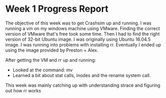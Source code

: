 # Week 1 Progress Report

The objective of this week was to get Crashsim up and running. I was running a vm on my windows machine using VMware. Finding the correct version of VMware that's free took some time. Then I had to find the right version of 32-bit Ubuntu image. I was originally using Ubuntu 16.04.5 image. I was running into problems with installing rr. Eventually I ended up using the image provided by Preston + Alex. 

After getting the VM and rr up and running: 

* Looked at the command: mv
* Learned a bit about stat calls, inodes and the rename system call.

This week was mainly catching up with understanding strace and figuring out how rr works
